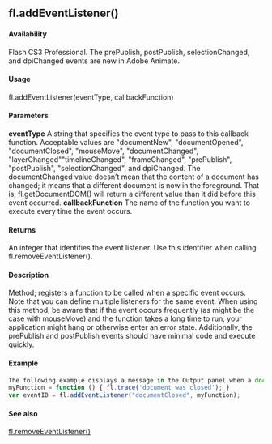 ## fl.addEventListener()

#### Availability

Flash CS3 Professional. The prePublish, postPublish, selectionChanged, and dpiChanged events are new in Adobe Animate.

#### Usage

fl.addEventListener(eventType, callbackFunction)

#### Parameters

**eventType** A string that specifies the event type to pass to this callback function. Acceptable values are "documentNew", "documentOpened", "documentClosed", "mouseMove", "documentChanged", "layerChanged""timelineChanged", "frameChanged", "prePublish", "postPublish", "selectionChanged", and dpiChanged.
The documentChanged value doesn’t mean that the content of a document has changed; it means that a different document is now in the foreground. That is, fl.getDocumentDOM() will return a different value than it did before this event occurred.
**callbackFunction** The name of the function you want to execute every time the event occurs.

#### Returns

An integer that identifies the event listener. Use this identifier when calling fl.removeEventListener().

#### Description

Method; registers a function to be called when a specific event occurs. Note that you can define multiple listeners for the same event.
When using this method, be aware that if the event occurs frequently (as might be the case with mouseMove) and the function takes a long time to run, your application might hang or otherwise enter an error state. Additionally, the prePublish and postPublish events should have minimal code and execute quickly.

#### Example

```javascript
The following example displays a message in the Output panel when a document is closed:
myFunction = function () { fl.trace('document was closed'); }
var eventID = fl.addEventListener("documentClosed", myFunction);

```
#### See also

[fl.removeEventListener()](#_bookmark524)
